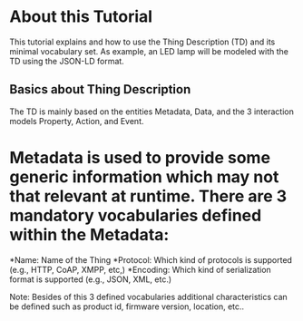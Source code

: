# About this Tutorial
This tutorial explains and how to use the Thing Description (TD) and its minimal vocabulary set. As example, an LED lamp will be modeled with the TD using the JSON-LD format. 

## Basics about Thing Description
The TD is mainly based on the entities Metadata, Data, and the 3 interaction models Property, Action, and Event. 

# Metadata is used to provide some generic information which may not that relevant at runtime. There are 3 mandatory vocabularies defined within the Metadata:

*Name: Name of the Thing
*Protocol: Which kind of protocols is supported (e.g., HTTP, CoAP, XMPP, etc,)
*Encoding: Which kind of serialization format is supported (e.g., JSON, XML, etc.)

Note: Besides of this 3 defined vocabularies additional characteristics can be defined such as product id, firmware version, location, etc..
